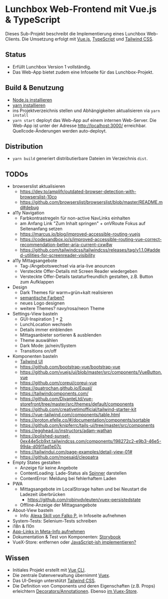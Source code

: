 # Lunchbox Web-Frontend mit Vue.js & TypeScript

Dieses Sub-Projekt beschreibt die Implementierung eines Lunchbox Web-Clients. Die Umsetzung erfolgt mit [Vue.js](https://vuejs.org/), [TypeScript](https://www.typescriptlang.org/) und [Tailwind CSS](https://tailwindcss.com/).



## Status

- Erfüllt Lunchbox Version 1 vollständig.
- Das Web-App bietet zudem eine Infoseite für das Lunchbox-Projekt.



## Build & Benutzung

- [Node.js installieren](https://nodejs.org/en/download/package-manager/)
- [yarn installieren](https://yarnpkg.com/lang/en/docs/install)
- ins Projektverzeichnis stellen und Abhängigkeiten aktualisieren via `yarn install`
- `yarn start` deployt das Web-App auf einem internen Web-Server. Die Web-App ist unter der Adresse [http://localhost:3000/](http://localhost:3000/) erreichbar. Quellcode-Änderungen werden auto-deployt.



## Distribution

- `yarn build` generiert distributierbare Dateien im Verzeichnis `dist`.



## TODOs

- browserslist aktualisieren
    - https://dev.to/amplifr/outdated-browser-detection-with-browserslist-10co
    - https://github.com/browserslist/browserslist/blob/master/README.md#debug
- a11y Navigation
    - Farbkontrastregeln für non-active NavLinks einhalten
    - am Anfang Link "Zum Inhalt springen" + onVRoute Fokus auf Seitenanfang setzen
    - https://marcus.io/blog/improved-accessible-routing-vuejs
    - https://codesandbox.io/s/improved-accessible-routing-vue-correct-recommendation-better-aria-current-cxw8w
    - https://github.com/tailwindcss/tailwindcss/releases/tag/v1.1.0#added-utilities-for-screenreader-visibility
- a11y Mittagsangebote
    - Tag-/Angebotswechsel via aria-live anouncen
    - Versteckte Offer-Details mit Screen Reader wiedergeben
    - Versteckte Offer-Details tastaturfreundlich gestalten, z.B. Button zum Aufklappen
- Design
    - Dark Themes für warm+grün+kalt realisieren
    - [semantische Farben?](https://twitter.com/adamwathan/status/1256657059770257410)
    - neues Logo designen
    - weitere Themes? navy/rosa/neon Theme
- Settings-View basteln
    - GUI-Inspiration [1](https://tailwindui.com/components) + [2](https://tailwindui.com/components/marketing/sections/faq-sections)
    - LunchLocation wechseln
    - Details immer einblenden
    - Mittagsanbieter sortieren & ausblenden
    - Theme auswählen
    - Dark Mode: ja/nein/System
    - Transitions on/off
- Komponenten basteln
    - [Tailwind UI](https://tailwindui.com/components)
    - https://github.com/bootstrap-vue/bootstrap-vue
    - https://github.com/vuejs/ui/blob/master/src/components/VueButton.vue
    - https://github.com/coreui/coreui-vue
    - https://quatrochan.github.io/Equal/
    - https://tailwindcomponents.com/
    - https://github.com/DivanteLtd/vue-storefront/tree/master/src/themes/default/components
    - https://github.com/creativetimofficial/tailwind-starter-kit
    - https://vue-tailwind.com/components/table.html
    - https://proton.efelle.co/#/documentation/components/sortable
    - https://github.com/knipferrc/tails-ui/tree/master/src/components
    - https://egghead.io/instructors/adam-wathan
    - https://polished-sunset-0ex44e5cb9xt.tailwindcss.com/components/198272c2-e9b3-46e5-99da-d0911ad1e07c
    - https://tailwindui.com/page-examples/detail-view-01#
    - https://github.com/moesaid/cleopatra
- Empty States gestalten
    - Anzeige für keine Angebote
    - ContentLoading: Lade-Status als [Spinner](https://scotch.io/tutorials/add-loading-indicators-to-your-vuejs-application) darstellen
    - ContentError: Meldung bei fehlerhaftem Laden
- PWA
    - Mittagsangebote im LocalStorage halten und bei Neustart die Ladezeit überbrücken
        - https://github.com/robinvdvleuten/vuex-persistedstate
    - Offline-Anzeige der Mittagsangebote
- About-View basteln
    - Info: [Alexa Skill von Falko P.](https://www.amazon.de/s/ref=nb_sb_noss_2?__mk_de_DE=%C3%85M%C3%85%C5%BD%C3%95%C3%91&url=search-alias%3Dalexa-skills&field-keywords=lunchbox) in Infoseite aufnehmen
- System-Tests: Selenium-Tests schreiben
- i18n & l10n
- [App-Links in Meta-Info aufnehmen](http://ricostacruz.com/cheatsheets/applinks.html)
- Dokumentation & Test von Komponenten: [Storybook](https://github.com/vuesion/vuesion/tree/master/src/app/shared/components/VueButton)
- VueX-Store: entfernen oder [JavaScript-ish implementieren?](https://github.com/vuesion/vuesion/tree/master/src/app/app)



## Wissen

- Initiales Projekt erstellt mit [Vue CLI](https://cli.vuejs.org/).
- Die zentrale Datenverwaltung übernimmt [Vuex](https://vuex.vuejs.org/guide/).
- Das UI-Design unterstützt [Tailwind CSS](https://tailwindcss.com/).
- Die Definition von Components und deren Eigenschaften (z.B. Props) erleichtern [Decorators/Annotationen](https://github.com/kaorun343/vue-property-decorator). Ebenso [im Vuex-Store](https://github.com/championswimmer/vuex-module-decorators).
